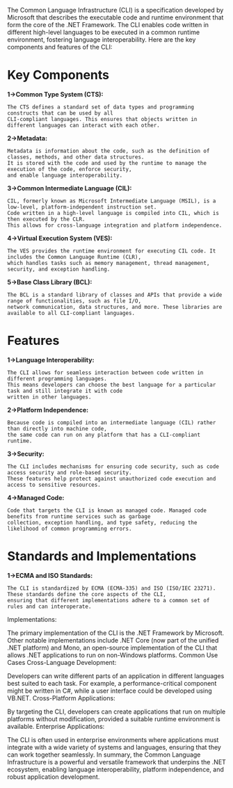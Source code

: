 The Common Language Infrastructure (CLI) is a specification developed by Microsoft that describes the executable code and runtime environment that form the core of the .NET Framework. The CLI enables code written in different high-level languages to be executed in a common runtime environment, fostering language interoperability. Here are the key components and features of the CLI:

# Key Components

**1->Common Type System (CTS):**

    The CTS defines a standard set of data types and programming constructs that can be used by all 
    CLI-compliant languages. This ensures that objects written in different languages can interact with each other.

**2->Metadata:**

    Metadata is information about the code, such as the definition of classes, methods, and other data structures. 
    It is stored with the code and used by the runtime to manage the execution of the code, enforce security, 
    and enable language interoperability.

**3->Common Intermediate Language (CIL):**

    CIL, formerly known as Microsoft Intermediate Language (MSIL), is a low-level, platform-independent instruction set. 
    Code written in a high-level language is compiled into CIL, which is then executed by the CLR. 
    This allows for cross-language integration and platform independence.

**4->Virtual Execution System (VES):**

    The VES provides the runtime environment for executing CIL code. It includes the Common Language Runtime (CLR), 
    which handles tasks such as memory management, thread management, security, and exception handling.

**5->Base Class Library (BCL):**

    The BCL is a standard library of classes and APIs that provide a wide range of functionalities, such as file I/O, 
    network communication, data structures, and more. These libraries are available to all CLI-compliant languages.


# Features

**1->Language Interoperability:**

    The CLI allows for seamless interaction between code written in different programming languages. 
    This means developers can choose the best language for a particular task and still integrate it with code 
    written in other languages.

**2->Platform Independence:**

    Because code is compiled into an intermediate language (CIL) rather than directly into machine code, 
    the same code can run on any platform that has a CLI-compliant runtime.

**3->Security:**

    The CLI includes mechanisms for ensuring code security, such as code access security and role-based security. 
    These features help protect against unauthorized code execution and access to sensitive resources.


**4->Managed Code:**

    Code that targets the CLI is known as managed code. Managed code benefits from runtime services such as garbage 
    collection, exception handling, and type safety, reducing the likelihood of common programming errors.


# Standards and Implementations

**1->ECMA and ISO Standards:**

    The CLI is standardized by ECMA (ECMA-335) and ISO (ISO/IEC 23271). These standards define the core aspects of the CLI, 
    ensuring that different implementations adhere to a common set of rules and can interoperate.

    
Implementations:

The primary implementation of the CLI is the .NET Framework by Microsoft. Other notable implementations include .NET Core (now part of the unified .NET platform) and Mono, an open-source implementation of the CLI that allows .NET applications to run on non-Windows platforms.
Common Use Cases
Cross-Language Development:

Developers can write different parts of an application in different languages best suited to each task. For example, a performance-critical component might be written in C#, while a user interface could be developed using VB.NET.
Cross-Platform Applications:

By targeting the CLI, developers can create applications that run on multiple platforms without modification, provided a suitable runtime environment is available.
Enterprise Applications:

The CLI is often used in enterprise environments where applications must integrate with a wide variety of systems and languages, ensuring that they can work together seamlessly.
In summary, the Common Language Infrastructure is a powerful and versatile framework that underpins the .NET ecosystem, enabling language interoperability, platform independence, and robust application development.
